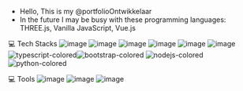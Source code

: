 +  Hello, This is my @portfolioOntwikkelaar
+  In the future I may be busy with these programming languages: THREE.js, Vanilla JavaScript, Vue.js

💻 Tech Stacks
![image](https://user-images.githubusercontent.com/58941189/185805887-0359985a-9f80-49b0-8845-239350a1dc65.png) ![image](https://user-images.githubusercontent.com/58941189/185805915-140f7eb9-0d66-4a84-84ee-ebdcae2d10b3.png) ![image](https://user-images.githubusercontent.com/58941189/185805925-d6a7b6f7-8ce8-466a-a591-77adbdf3cd70.png)  ![image](https://user-images.githubusercontent.com/58941189/185805943-f9ce1ad3-1b18-455b-b0d0-a8e6e5d065c7.png) ![image](https://user-images.githubusercontent.com/58941189/185805954-7de5e420-ae26-4ad0-ae4a-5ccab35aed12.png) ![image](https://user-images.githubusercontent.com/58941189/185805997-8cfcd885-0e1c-4866-b460-426f3f065f0f.png)![typescript-colored](https://user-images.githubusercontent.com/58941189/209691466-9dc2474e-c589-42bc-a343-551b616f6400.png)![bootstrap-colored](https://user-images.githubusercontent.com/58941189/209691517-ebd95a83-9dc9-4f57-91dc-aac724148115.png)
![nodejs-colored](https://user-images.githubusercontent.com/58941189/209691574-693dfe3d-5acc-4554-89a5-a6e7d48b5f43.png)
![python-colored](https://user-images.githubusercontent.com/58941189/209691609-a1212f47-1ce5-4b81-b6cb-c7b81c74d317.png)


💻 Tools
![image](https://user-images.githubusercontent.com/58941189/185806051-0fa8382c-7302-421e-a115-694a32367873.png) ![image](https://user-images.githubusercontent.com/58941189/185806059-62df3fd7-d0fc-4f79-b4ea-e7e519d3d5d2.png) ![image](https://user-images.githubusercontent.com/58941189/185806071-ed83f61d-97bb-49fd-9122-a99656b3314f.png)




